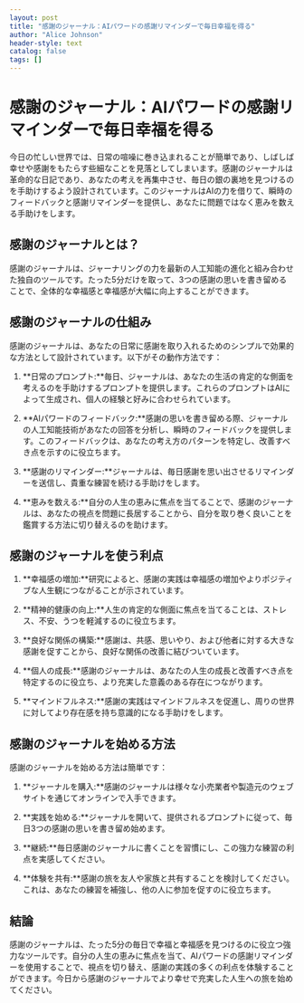 ```yaml
---
layout: post
title: "感謝のジャーナル：AIパワードの感謝リマインダーで毎日幸福を得る"
author: "Alice Johnson"
header-style: text
catalog: false
tags: []
---
```


# 感謝のジャーナル：AIパワードの感謝リマインダーで毎日幸福を得る

今日の忙しい世界では、日常の喧噪に巻き込まれることが簡単であり、しばしば幸せや感謝をもたらす些細なことを見落としてしまいます。感謝のジャーナルは革命的な日記であり、あなたの考えを再集中させ、毎日の銀の裏地を見つけるのを手助けするよう設計されています。このジャーナルはAIの力を借りて、瞬時のフィードバックと感謝リマインダーを提供し、あなたに問題ではなく恵みを数える手助けをします。

## 感謝のジャーナルとは？

感謝のジャーナルは、ジャーナリングの力を最新の人工知能の進化と組み合わせた独自のツールです。たった5分だけを取って、3つの感謝の思いを書き留めることで、全体的な幸福感と幸福感が大幅に向上することができます。

## 感謝のジャーナルの仕組み

感謝のジャーナルは、あなたの日常に感謝を取り入れるためのシンプルで効果的な方法として設計されています。以下がその動作方法です：

1. **日常のプロンプト:**毎日、ジャーナルは、あなたの生活の肯定的な側面を考えるのを手助けするプロンプトを提供します。これらのプロンプトはAIによって生成され、個人の経験と好みに合わせられています。

2. **AIパワードのフィードバック:**感謝の思いを書き留める際、ジャーナルの人工知能技術があなたの回答を分析し、瞬時のフィードバックを提供します。このフィードバックは、あなたの考え方のパターンを特定し、改善すべき点を示すのに役立ちます。

3. **感謝のリマインダー:**ジャーナルは、毎日感謝を思い出させるリマインダーを送信し、貴重な練習を続ける手助けをします。

4. **恵みを数える:**自分の人生の恵みに焦点を当てることで、感謝のジャーナルは、あなたの視点を問題に長居することから、自分を取り巻く良いことを鑑賞する方法に切り替えるのを助けます。

## 感謝のジャーナルを使う利点

1. **幸福感の増加:**研究によると、感謝の実践は幸福感の増加やよりポジティブな人生観につながることが示されています。

2. **精神的健康の向上:**人生の肯定的な側面に焦点を当てることは、ストレス、不安、うつを軽減するのに役立ちます。

3. **良好な関係の構築:**感謝は、共感、思いやり、および他者に対する大きな感謝を促すことから、良好な関係の改善に結びついています。

4. **個人の成長:**感謝のジャーナルは、あなたの人生の成長と改善すべき点を特定するのに役立ち、より充実した意義のある存在につながります。

5. **マインドフルネス:**感謝の実践はマインドフルネスを促進し、周りの世界に対してより存在感を持ち意識的になる手助けをします。

## 感謝のジャーナルを始める方法

感謝のジャーナルを始める方法は簡単です：

1. **ジャーナルを購入:**感謝のジャーナルは様々な小売業者や製造元のウェブサイトを通じてオンラインで入手できます。

2. **実践を始める:**ジャーナルを開いて、提供されるプロンプトに従って、毎日3つの感謝の思いを書き留め始めます。

3. **継続:**毎日感謝のジャーナルに書くことを習慣にし、この強力な練習の利点を実感してください。

4. **体験を共有:**感謝の旅を友人や家族と共有することを検討してください。これは、あなたの練習を補強し、他の人に参加を促すのに役立ちます。

## 結論

感謝のジャーナルは、たった5分の毎日で幸福と幸福感を見つけるのに役立つ強力なツールです。自分の人生の恵みに焦点を当て、AIパワードの感謝リマインダーを使用することで、視点を切り替え、感謝の実践の多くの利点を体験することができます。今日から感謝のジャーナルでより幸せで充実した人生への旅を始めてください。